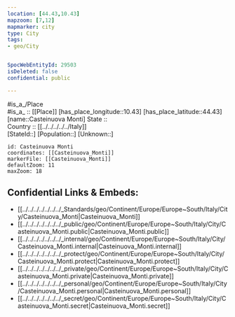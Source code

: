 ```yaml
---
location: [44.43,10.43] 
mapzoom: [7,12] 
mapmarker: city 
type: City
tags:
- geo/City


SpocWebEntityId: 29503
isDeleted: false
confidential: public

---
```

#is_a_/Place  
#is_a_ :: [[Place]] 
[has_place_longitude::10.43] 
[has_place_latitude::44.43] 
[name::Casteinuova Monti] 
State ::  
Country :: [[../../../../../Italy]]  
[StateId::] 
[Population::] 
[Unknown::] 


```leaflet
id: Casteinuova Monti
coordinates: [[Casteinuova_Monti]] 
markerFile: [[Casteinuova_Monti]] 
defaultZoom: 11 
maxZoom: 18
```


## Confidential Links & Embeds: 
- [[../../../../../../../_Standards/geo/Continent/Europe/Europe~South/Italy/City/Casteinuova_Monti|Casteinuova_Monti]] 
- [[../../../../../../../_public/geo/Continent/Europe/Europe~South/Italy/City/Casteinuova_Monti.public|Casteinuova_Monti.public]] 
- [[../../../../../../../_internal/geo/Continent/Europe/Europe~South/Italy/City/Casteinuova_Monti.internal|Casteinuova_Monti.internal]] 
- [[../../../../../../../_protect/geo/Continent/Europe/Europe~South/Italy/City/Casteinuova_Monti.protect|Casteinuova_Monti.protect]] 
- [[../../../../../../../_private/geo/Continent/Europe/Europe~South/Italy/City/Casteinuova_Monti.private|Casteinuova_Monti.private]] 
- [[../../../../../../../_personal/geo/Continent/Europe/Europe~South/Italy/City/Casteinuova_Monti.personal|Casteinuova_Monti.personal]] 
- [[../../../../../../../_secret/geo/Continent/Europe/Europe~South/Italy/City/Casteinuova_Monti.secret|Casteinuova_Monti.secret]] 
